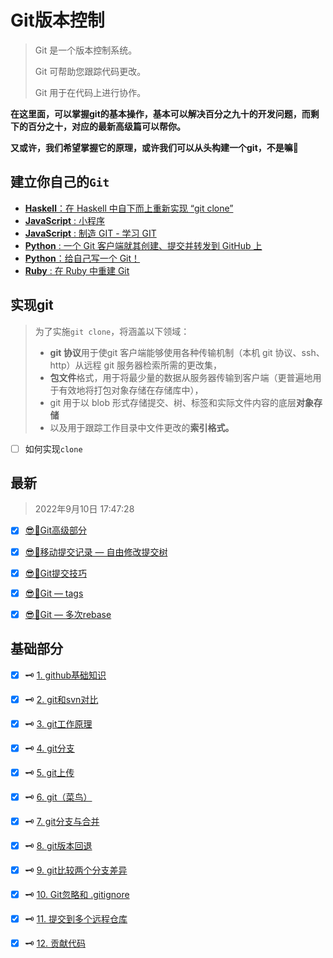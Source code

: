 # Git版本控制

> Git 是一个版本控制系统。
>
> Git 可帮助您跟踪代码更改。
>
> Git 用于在代码上进行协作。

**在这里面，可以掌握git的基本操作，基本可以解决百分之九十的开发问题，而剩下的百分之十，对应的最新高级篇可以帮你。**

**又或许，我们希望掌握它的原理，或许我们可以从头构建一个git，不是嘛🎉**

## 建立你自己的`Git`

- [**Haskell**：在 Haskell 中自下而上重新实现 “git clone”](http://stefan.saasen.me/articles/git-clone-in-haskell-from-the-bottom-up/)
- [**JavaScript** : 小程序](http://gitlet.maryrosecook.com/docs/gitlet.html)
- [**JavaScript** : 制造 GIT - 学习 GIT](https://kushagra.dev/blog/build-git-learn-git/)
- [**Python** : 一个 Git 客户端就其创建、提交并转发到 GitHub 上](https://benhoyt.com/writings/pygit/)
- [**Python**：给自己写一个 Git！](https://wyag.thb.lt/)
- [**Ruby** : 在 Ruby 中重建 Git](https://robots.thoughtbot.com/rebuilding-git-in-ruby)



## 实现git

> 为了实施`git clone`，将涵盖以下领域：
>
> - **git 协议**用于使git 客户端能够使用各种传输机制（本机 git 协议、ssh、http）从远程 git 服务器检索所需的更改集，
> - **包文件**格式，用于将最少量的数据从服务器传输到客户端（更普遍地用于有效地将打包对象存储在存储库中），
> - git 用于以 blob 形式存储提交、树、标签和实际文件内容的底层**对象存储**
> - 以及用于跟踪工作目录中文件更改的**索引格式。**

+ [ ] 如何实现`clone`





## 最新

> 2022年9月10日 17:47:28

+ [x] [😎🎉Git高级部分](super.md)
+ [x] [😎🎉移动提交记录 — 自由修改提交树](move.md)
+ [x] [😎🎉Git提交技巧](commit.md)
+ [x] [😎🎉Git — tags](tags.md)
+ [x] [😎🎉Git — 多次rebase](rebase.md)





## 基础部分

+ [x] 🗝️ [1. github基础知识](github基础知识.md)

+ [x] 🗝️ [2. git和svn对比]( git和svn对比.md)

+ [x] 🗝️ [3. git工作原理](git工作原理.md)

+ [x] 🗝️ [4. git分支](git分支.md)

+ [x] 🗝️ [5. git上传](git上传.md)

+ [x] 🗝️ [6. git（菜鸟）](菜鸟git.md)

+ [x] 🗝️ [7. git分支与合并](git分支与合并.md)

+ [x] 🗝️ [8. git版本回退](git版本回退.md)

+ [x] 🗝️  [9. git比较两个分支差异](git比较两个分支差异.md)

+ [x] 🗝️ [10. Git忽略和 .gitignore](Git忽略和gitignore.md)

+ [x] 🗝️ [11. 提交到多个远程仓库](git-adds.md)

+ [x] 🗝️ [12. 贡献代码](git-contributor.md)


